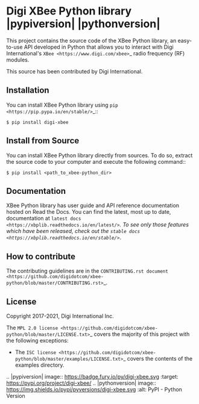 Digi XBee Python library |pypiversion| |pythonversion|
======================================================

This project contains the source code of the XBee Python library, an
easy-to-use API developed in Python that allows you to interact with Digi
International's `XBee <https://www.digi.com/xbee>`_ radio frequency (RF)
modules.

This source has been contributed by Digi International.


Installation
------------

You can install XBee Python library using `pip
<https://pip.pypa.io/en/stable/>`_::

    $ pip install digi-xbee


Install from Source
-------------------

You can install XBee Python library directly from sources. To do so, extract
the source code to your computer and execute the following command::

    $ pip install <path_to_xbee-python_dir>


Documentation
-------------

XBee Python library has user guide and API reference documentation hosted on
Read the Docs. You can find the latest, most up to date, documentation at
`latest docs <https://xbplib.readthedocs.io/en/latest/>`_. To see only those
features which have been released, check out the
`stable docs <https://xbplib.readthedocs.io/en/stable/>`_.


How to contribute
-----------------

The contributing guidelines are in the `CONTRIBUTING.rst document
<https://github.com/digidotcom/xbee-python/blob/master/CONTRIBUTING.rst>`_.


License
-------

Copyright 2017-2021, Digi International Inc.

The `MPL 2.0 license <https://github.com/digidotcom/xbee-python/blob/master/LICENSE.txt>`_
covers the majority of this project with the following exceptions:

* The `ISC license <https://github.com/digidotcom/xbee-python/blob/master/examples/LICENSE.txt>`_
  covers the contents of the examples directory.

.. |pypiversion| image:: https://badge.fury.io/py/digi-xbee.svg
    :target: https://pypi.org/project/digi-xbee/
.. |pythonversion| image:: https://img.shields.io/pypi/pyversions/digi-xbee.svg
    :alt: PyPI - Python Version

